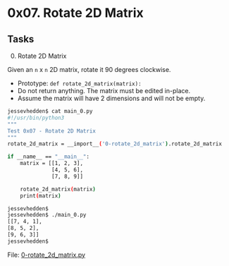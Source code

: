 # 0x07. Rotate 2D Matrix

## Tasks
0. Rotate 2D Matrix

Given an `n` x `n` 2D matrix, rotate it 90 degrees clockwise.

* Prototype: `def rotate_2d_matrix(matrix):`
* Do not return anything. The matrix must be edited in-place.
* Assume the matrix will have 2 dimensions and will not be empty.
```bash
jessevhedden$ cat main_0.py
#!/usr/bin/python3
"""
Test 0x07 - Rotate 2D Matrix
"""
rotate_2d_matrix = __import__('0-rotate_2d_matrix').rotate_2d_matrix

if __name__ == "__main__":
    matrix = [[1, 2, 3],
              [4, 5, 6],
              [7, 8, 9]]

    rotate_2d_matrix(matrix)
    print(matrix)

jessevhedden$
jessevhedden$ ./main_0.py
[[7, 4, 1],
[8, 5, 2],
[9, 6, 3]]
jessevhedden$
```
File: [0-rotate_2d_matrix.py](./0-rotate_2d_matrix.py)
